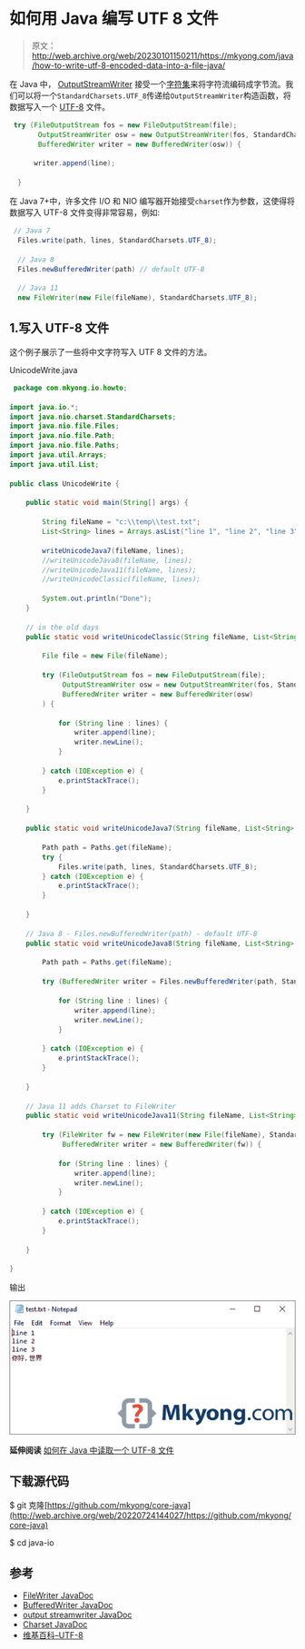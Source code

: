 # 如何用 Java 编写 UTF 8 文件

> 原文：<http://web.archive.org/web/20230101150211/https://mkyong.com/java/how-to-write-utf-8-encoded-data-into-a-file-java/>

在 Java 中， [OutputStreamWriter](http://web.archive.org/web/20220724144027/https://docs.oracle.com/en/java/javase/11/docs/api/java.base/java/io/OutputStreamWriter.html) 接受一个[字符集](http://web.archive.org/web/20220724144027/https://docs.oracle.com/en/java/javase/11/docs/api/java.base/java/nio/charset/Charset.html)来将字符流编码成字节流。我们可以将一个`StandardCharsets.UTF_8`传递给`OutputStreamWriter`构造函数，将数据写入一个 [UTF-8](http://web.archive.org/web/20220724144027/https://en.wikipedia.org/wiki/UTF-8) 文件。

```java
 try (FileOutputStream fos = new FileOutputStream(file);
       OutputStreamWriter osw = new OutputStreamWriter(fos, StandardCharsets.UTF_8);
       BufferedWriter writer = new BufferedWriter(osw)) {

      writer.append(line);

  } 
```

在 Java 7+中，许多文件 I/O 和 NIO 编写器开始接受`charset`作为参数，这使得将数据写入 UTF-8 文件变得非常容易，例如:

```java
 // Java 7
  Files.write(path, lines, StandardCharsets.UTF_8);

  // Java 8
  Files.newBufferedWriter(path) // default UTF-8

  // Java 11
  new FileWriter(new File(fileName), StandardCharsets.UTF_8); 
```

## 1.写入 UTF-8 文件

这个例子展示了一些将中文字符写入 UTF 8 文件的方法。

UnicodeWrite.java

```java
 package com.mkyong.io.howto;

import java.io.*;
import java.nio.charset.StandardCharsets;
import java.nio.file.Files;
import java.nio.file.Path;
import java.nio.file.Paths;
import java.util.Arrays;
import java.util.List;

public class UnicodeWrite {

    public static void main(String[] args) {

        String fileName = "c:\\temp\\test.txt";
        List<String> lines = Arrays.asList("line 1", "line 2", "line 3", "你好，世界");

        writeUnicodeJava7(fileName, lines);
        //writeUnicodeJava8(fileName, lines);
        //writeUnicodeJava11(fileName, lines);
        //writeUnicodeClassic(fileName, lines);

        System.out.println("Done");
    }

    // in the old days
    public static void writeUnicodeClassic(String fileName, List<String> lines) {

        File file = new File(fileName);

        try (FileOutputStream fos = new FileOutputStream(file);
             OutputStreamWriter osw = new OutputStreamWriter(fos, StandardCharsets.UTF_8);
             BufferedWriter writer = new BufferedWriter(osw)
        ) {

            for (String line : lines) {
                writer.append(line);
                writer.newLine();
            }

        } catch (IOException e) {
            e.printStackTrace();
        }

    }

    public static void writeUnicodeJava7(String fileName, List<String> lines) {

        Path path = Paths.get(fileName);
        try {
            Files.write(path, lines, StandardCharsets.UTF_8);
        } catch (IOException e) {
            e.printStackTrace();
        }

    }

    // Java 8 - Files.newBufferedWriter(path) - default UTF-8
    public static void writeUnicodeJava8(String fileName, List<String> lines) {

        Path path = Paths.get(fileName);

        try (BufferedWriter writer = Files.newBufferedWriter(path, StandardCharsets.UTF_8)) {

            for (String line : lines) {
                writer.append(line);
                writer.newLine();
            }

        } catch (IOException e) {
            e.printStackTrace();
        }

    }

    // Java 11 adds Charset to FileWriter
    public static void writeUnicodeJava11(String fileName, List<String> lines) {

        try (FileWriter fw = new FileWriter(new File(fileName), StandardCharsets.UTF_8);
             BufferedWriter writer = new BufferedWriter(fw)) {

            for (String line : lines) {
                writer.append(line);
                writer.newLine();
            }

        } catch (IOException e) {
            e.printStackTrace();
        }

    }

} 
```

输出

![utf-8 file](img/64fc95a2124a06dd8cb738b0b36b2c6c.png)

**延伸阅读**
[如何在 Java 中读取一个 UTF-8 文件](/web/20220724144027/https://mkyong.com/java/how-to-read-utf-8-encoded-data-from-a-file-java/)

## 下载源代码

$ git 克隆[https://github.com/mkyong/core-java](http://web.archive.org/web/20220724144027/https://github.com/mkyong/core-java)

$ cd java-io

## 参考

*   [FileWriter JavaDoc](http://web.archive.org/web/20220724144027/https://docs.oracle.com/en/java/javase/11/docs/api/java.base/java/io/FileWriter.html)
*   [BufferedWriter JavaDoc](http://web.archive.org/web/20220724144027/https://docs.oracle.com/en/java/javase/11/docs/api/java.base/java/io/BufferedWriter.html)
*   [output streamwriter JavaDoc](http://web.archive.org/web/20220724144027/https://docs.oracle.com/en/java/javase/11/docs/api/java.base/java/io/OutputStreamWriter.html)
*   [Charset JavaDoc](http://web.archive.org/web/20220724144027/https://docs.oracle.com/en/java/javase/11/docs/api/java.base/java/nio/charset/Charset.html)
*   [维基百科–UTF-8](http://web.archive.org/web/20220724144027/https://en.wikipedia.org/wiki/UTF-8)

<input type="hidden" id="mkyong-current-postId" value="1310">